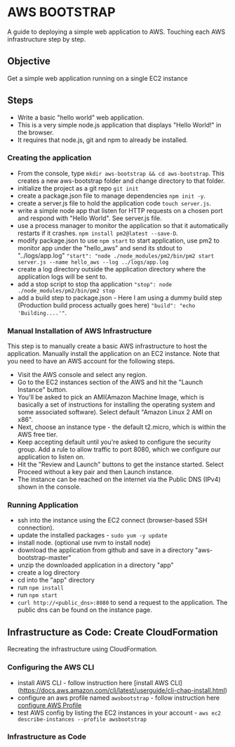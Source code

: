 # AWS BOOTSTRAP

A guide to deploying a simple web application to AWS. Touching each AWS infrastructure step by step.

## Objective

Get a simple web application running on a single EC2 instance

## Steps

- Write a basic "hello world"  web application.
- This is a very simple node.js application that displays "Hello World!" in the browser.
- It requires that node.js, git and npm to already be installed.

### Creating the application

- From the console, type `mkdir aws-bootstrap && cd aws-bootstrap`. This creates a new aws-bootstrap folder and change directory to that folder.
- initialize the project as a git repo `git init`
- create a package.json file to manage dependencies `npm init -y`.
- create a server.js file to hold the application code `touch server.js`. 
- write a simple node app that listen for HTTP requests on a chosen port and respond with "Hello World". See server.js file.
- use a process manager to monitor the application so that it automatically restarts if it crashes. `npm install pm2@latest --save-D`.
- modify package.json to use `npm start` to start application, use pm2 to monitor app under the "hello_aws" and send its stdout to "../logs/app.log"
    `"start": "node ./node_modules/pm2/bin/pm2 start server.js --name hello_aws --log ../logs/app.log`
- create a log directory outside the application directory where the application logs will be sent to.
- add a stop script to stop tha application
    `"stop": node ./node_modules/pm2/bin/pm2 stop`
- add a build step to package.json - Here I am using a dummy build step (Production build process actually goes here)
    `"build": "echo 'Building....'"`.

### Manual Installation of AWS Infrastructure

This step is to manually create a basic AWS infrastructure to host the application. Manually install the application on an EC2 instance. Note that you need to have an AWS account for the following steps.

- Visit the AWS console and select any region.
- Go to the EC2 instances section of the AWS and hit the "Launch Instance" button.
- You'll be asked to pick an AMI(Amazon Machine Image, which is basically a set of instructions for installing the operating system and some associated software). Select default "Amazon Linux 2 AMI on x86".
- Next, choose an instance type - the default t2.micro, which is within the AWS free tier.
- Keep accepting default until you're asked to configure the security group. Add a rule to allow traffic to port 8080, which we configure our application to listen on.
- Hit the "Review and Launch" buttons to get the instance started. Select Proceed without a key pair and then Launch instance.
- The instance can be reached on the internet via the Public DNS (IPv4) shown in the console.

### Running Application

- ssh into the instance using the EC2 connect (browser-based SSH connection).
- update the installed packages - `sudo yum -y update`
- install node. (optional use nvm to install node)
- download the application from github and save in a directory "aws-bootstrap-master"
- unzip the downloaded application in a directory "app"
- create a log directory
- cd into the "app" directory
- run `npm install`
- run `npm start`
- `curl http://<public_dns>:8080` to send a request to the application. The public dns can be found on the instance page.

## Infrastructure as Code: Create CloudFormation

Recreating the infrastructure using CloudFormation.

### Configuring the AWS CLI

- install AWS CLI - follow instruction here [install AWS CLI] (https://docs.aws.amazon.com/cli/latest/userguide/cli-chap-install.html)
- configure an aws profile named `awsbootstrap` - follow instruction here [configure AWS Profile](https://docs.aws.amazon.com/cli/latest/userguide/cli-chap-configure.html)
 - test AWS config by listing the EC2 instances in your account - `aws ec2 describe-instances --profile awsbootstrap`

 ### Infrastructure as Code

